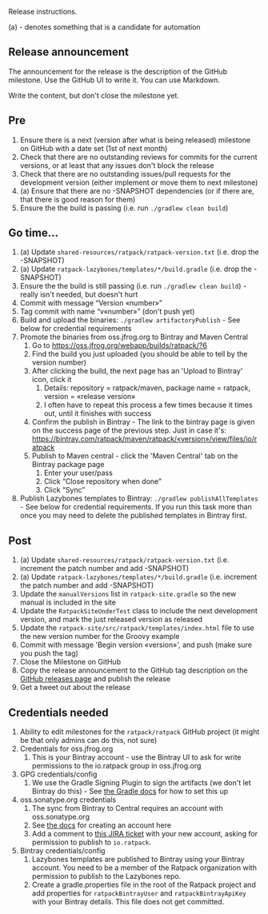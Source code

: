 Release instructions.

(a) - denotes something that is a candidate for automation

## Release announcement

The announcement for the release is the description of the GitHub milestone.
Use the GitHub UI to write it.
You can use Markdown.

Write the content, but don't close the milestone yet.

## Pre

1. Ensure there is a next (version after what is being released) milestone on GitHub with a date set (1st of next month)
1. Check that there are no outstanding reviews for commits for the current versions, or at least that any issues don't block the release
1. Check that there are no outstanding issues/pull requests for the development version (either implement or move them to next milestone)
1. (a) Ensure that there are no -SNAPSHOT dependencies (or if there are, that there is good reason for them)
1. Ensure the the build is passing (i.e. run `./gradlew clean build`)

## Go time…

1. (a) Update `shared-resources/ratpack/ratpack-version.txt` (i.e. drop the -SNAPSHOT)
1. (a) Update `ratpack-lazybones/templates/*/build.gradle` (i.e. drop the -SNAPSHOT)
1. Ensure the the build is still passing (i.e. run `./gradlew clean build`) - really isn't needed, but doesn't hurt
1. Commit with message “Version «number»”
2. Tag commit with name “v«number»” (don't push yet)
1. Build and upload the binaries: `./gradlew artifactoryPublish` - See below for credential requirements
1. Promote the binaries from oss.jfrog.org to Bintray and Maven Central
    1. Go to https://oss.jfrog.org/webapp/builds/ratpack/?6
    1. Find the build you just uploaded (you should be able to tell by the version number)
    1. After clicking the build, the next page has an 'Upload to Bintray' icon, click it
        1. Details: repository = ratpack/maven, package name = ratpack, version = «release version»
        1. I often have to repeat this process a few times because it times out, until it finishes with success
    1. Confirm the publish in Bintray - The link to the bintray page is given on the success page of the previous step. Just in case it's:  https://bintray.com/ratpack/maven/ratpack/«version»/view/files/io/ratpack
    1. Publish to Maven central - click the 'Maven Central' tab on the Bintray package page
        1. Enter your user/pass
        1. Click “Close repository when done”
        1. Click “Sync”
1. Publish Lazybones templates to Bintray: `./gradlew publishAllTemplates` - See below for credential requirements.  If you run this task more than once you may need to delete the published templates in Bintray first.

## Post

1. (a) Update `shared-resources/ratpack/ratpack-version.txt` (i.e. increment the patch number and add -SNAPSHOT)
1. (a) Update `ratpack-lazybones/templates/*/build.gradle` (i.e. increment the patch number and add -SNAPSHOT)
1. Update the `manualVersions` list in `ratpack-site.gradle` so the new manual is included in the site
1. Update the `RatpackSiteUnderTest` class to include the next development version, and mark the just released version as released
1. Update the `ratpack-site/src/ratpack/templates/index.html` file to use the new version number for the Groovy example
1. Commit with message 'Begin version «version»', and push (make sure you push the tag)
1. Close the Milestone on GitHub
1. Copy the release announcement to the GitHub tag description on the [GitHub releases page](https://github.com/ratpack/ratpack/releases) and publish the release
1. Get a tweet out about the release

## Credentials needed

1. Ability to edit milestones for the `ratpack/ratpack` GitHub project (it might be that only admins can do this, not sure)
1. Credentials for oss.jfrog.org
    1. This is your Bintray account - use the Bintray UI to ask for write permissions to the io.ratpack group in oss.jfrog.org
1. GPG credentials/config
    1. We use the Gradle Signing Plugin to sign the artifacts (we don't let Bintray do this) - See [the Gradle docs](http://www.gradle.org/docs/current/userguide/signing_plugin.html#N15692) for how to set this up
1. oss.sonatype.org credentials
    1. The sync from Bintray to Central requires an account with oss.sonatype.org
    1. See [the docs](https://docs.sonatype.org/display/Repository/Sonatype+OSS+Maven+Repository+Usage+Guide#SonatypeOSSMavenRepositoryUsageGuide-2.Signup) for creating an account here
    1. Add a comment to [this JIRA ticket](https://issues.sonatype.org/browse/OSSRH-8283) with your new account, asking for permission to publish to `io.ratpack`.
1. Bintray credentials/config
    1. Lazybones templates are published to Bintray using your Bintray account.  You need to be a member of the Ratpack organization with permission to publish to the Lazybones repo.
    1. Create a gradle.properties file in the root of the Ratpack project and add properties for `ratpackBintrayUser` and `ratpackBintrayApiKey` with your Bintray details.  This file does not get committed.
